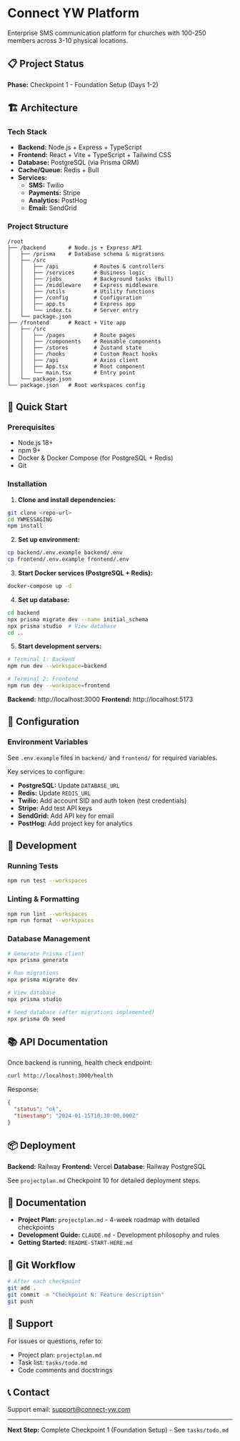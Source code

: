 # Connect YW Platform

Enterprise SMS communication platform for churches with 100-250 members across 3-10 physical locations.

## 📋 Project Status

**Phase:** Checkpoint 1 - Foundation Setup (Days 1-2)

## 🏗️ Architecture

### Tech Stack

- **Backend:** Node.js + Express + TypeScript
- **Frontend:** React + Vite + TypeScript + Tailwind CSS
- **Database:** PostgreSQL (via Prisma ORM)
- **Cache/Queue:** Redis + Bull
- **Services:**
  - **SMS:** Twilio
  - **Payments:** Stripe
  - **Analytics:** PostHog
  - **Email:** SendGrid

### Project Structure

```
/root
├── /backend       # Node.js + Express API
│   ├── /prisma    # Database schema & migrations
│   ├── /src
│   │   ├── /api           # Routes & controllers
│   │   ├── /services      # Business logic
│   │   ├── /jobs          # Background tasks (Bull)
│   │   ├── /middleware    # Express middleware
│   │   ├── /utils         # Utility functions
│   │   ├── /config        # Configuration
│   │   ├── app.ts         # Express app
│   │   └── index.ts       # Server entry
│   └── package.json
├── /frontend      # React + Vite app
│   ├── /src
│   │   ├── /pages         # Route pages
│   │   ├── /components    # Reusable components
│   │   ├── /stores        # Zustand state
│   │   ├── /hooks         # Custom React hooks
│   │   ├── /api           # Axios client
│   │   ├── App.tsx        # Root component
│   │   └── main.tsx       # Entry point
│   └── package.json
└── package.json   # Root workspaces config
```

## 🚀 Quick Start

### Prerequisites

- Node.js 18+
- npm 9+
- Docker & Docker Compose (for PostgreSQL + Redis)
- Git

### Installation

1. **Clone and install dependencies:**

```bash
git clone <repo-url>
cd YWMESSAGING
npm install
```

2. **Set up environment:**

```bash
cp backend/.env.example backend/.env
cp frontend/.env.example frontend/.env
```

3. **Start Docker services (PostgreSQL + Redis):**

```bash
docker-compose up -d
```

4. **Set up database:**

```bash
cd backend
npx prisma migrate dev --name initial_schema
npx prisma studio  # View database
cd ..
```

5. **Start development servers:**

```bash
# Terminal 1: Backend
npm run dev --workspace=backend

# Terminal 2: Frontend
npm run dev --workspace=frontend
```

**Backend:** http://localhost:3000
**Frontend:** http://localhost:5173

## 🔧 Configuration

### Environment Variables

See `.env.example` files in `backend/` and `frontend/` for required variables.

Key services to configure:
- **PostgreSQL:** Update `DATABASE_URL`
- **Redis:** Update `REDIS_URL`
- **Twilio:** Add account SID and auth token (test credentials)
- **Stripe:** Add test API keys
- **SendGrid:** Add API key for email
- **PostHog:** Add project key for analytics

## 📝 Development

### Running Tests

```bash
npm run test --workspaces
```

### Linting & Formatting

```bash
npm run lint --workspaces
npm run format --workspaces
```

### Database Management

```bash
# Generate Prisma client
npx prisma generate

# Run migrations
npx prisma migrate dev

# View database
npx prisma studio

# Seed database (after migrations implemented)
npx prisma db seed
```

## 📚 API Documentation

Once backend is running, health check endpoint:

```bash
curl http://localhost:3000/health
```

Response:
```json
{
  "status": "ok",
  "timestamp": "2024-01-15T10:30:00.000Z"
}
```

## 📦 Deployment

**Backend:** Railway
**Frontend:** Vercel
**Database:** Railway PostgreSQL

See `projectplan.md` Checkpoint 10 for detailed deployment steps.

## 📖 Documentation

- **Project Plan:** `projectplan.md` - 4-week roadmap with detailed checkpoints
- **Development Guide:** `CLAUDE.md` - Development philosophy and rules
- **Getting Started:** `README-START-HERE.md`

## 🔄 Git Workflow

```bash
# After each checkpoint
git add .
git commit -m "Checkpoint N: Feature description"
git push
```

## 🤝 Support

For issues or questions, refer to:
- Project plan: `projectplan.md`
- Task list: `tasks/todo.md`
- Code comments and docstrings

## 📞 Contact

Support email: support@connect-yw.com

---

**Next Step:** Complete Checkpoint 1 (Foundation Setup) - See `tasks/todo.md`
